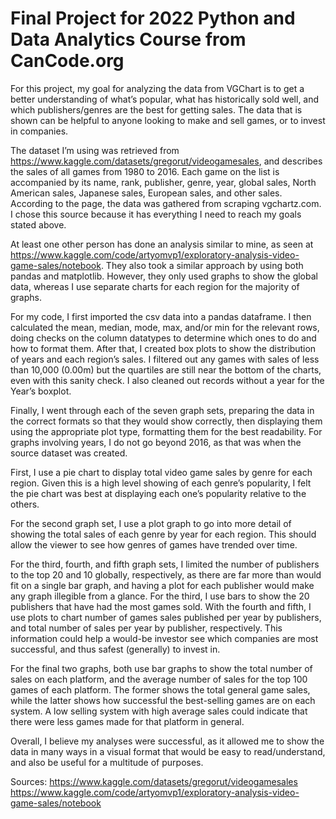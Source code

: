 # Final Project for 2022 Python and Data Analytics Course from CanCode.org

For this project, my goal for analyzing the data from VGChart is to get a better
understanding of what’s popular, what has historically sold well, and which
publishers/genres are the best for getting sales. The data that is shown can be
helpful to anyone looking to make and sell games, or to invest in companies.

The dataset I’m using was retrieved from
<https://www.kaggle.com/datasets/gregorut/videogamesales>, and describes the
sales of all games from 1980 to 2016. Each game on the list is accompanied by
its name, rank, publisher, genre, year, global sales, North American sales,
Japanese sales, European sales, and other sales. According to the page, the data
was gathered from scraping vgchartz.com. I chose this source because it has
everything I need to reach my goals stated above.

At least one other person has done an analysis similar to mine, as seen at
<https://www.kaggle.com/code/artyomvp1/exploratory-analysis-video-game-sales/notebook>.
They also took a similar approach by using both pandas and matplotlib. However,
they only used graphs to show the global data, whereas I use separate charts for
each region for the majority of graphs.

For my code, I first imported the csv data into a pandas dataframe. I then
calculated the mean, median, mode, max, and/or min for the relevant rows, doing
checks on the column datatypes to determine which ones to do and how to format
them. After that, I created box plots to show the distribution of years and each
region’s sales. I filtered out any games with sales of less than 10,000 (0.00m)
but the quartiles are still near the bottom of the charts, even with this sanity
check. I also cleaned out records without a year for the Year’s boxplot.

Finally, I went through each of the seven graph sets, preparing the data in the
correct formats so that they would show correctly, then displaying them using
the appropriate plot type, formatting them for the best readability. For graphs
involving years, I do not go beyond 2016, as that was when the source dataset
was created.

First, I use a pie chart to display total video game sales by genre for each
region. Given this is a high level showing of each genre’s popularity, I felt
the pie chart was best at displaying each one’s popularity relative to the
others.

For the second graph set, I use a plot graph to go into more detail of showing
the total sales of each genre by year for each region. This should allow the
viewer to see how genres of games have trended over time.

For the third, fourth, and fifth graph sets, I limited the number of publishers
to the top 20 and 10 globally, respectively, as there are far more than would
fit on a single bar graph, and having a plot for each publisher would make any
graph illegible from a glance. For the third, I use bars to show the 20
publishers that have had the most games sold. With the fourth and fifth, I use
plots to chart number of games sales published per year by publishers, and total
number of sales per year by publisher, respectively. This information could help
a would-be investor see which companies are most successful, and thus safest
(generally) to invest in.

For the final two graphs, both use bar graphs to show the total number of sales
on each platform, and the average number of sales for the top 100 games of each
platform. The former shows the total general game sales, while the latter shows
how successful the best-selling games are on each system. A low selling system
with high average sales could indicate that there were less games made for that
platform in general.

Overall, I believe my analyses were successful, as it allowed me to show the
data in many ways in a visual format that would be easy to read/understand, and
also be useful for a multitude of purposes.

Sources:
<https://www.kaggle.com/datasets/gregorut/videogamesales>
<https://www.kaggle.com/code/artyomvp1/exploratory-analysis-video-game-sales/notebook>

